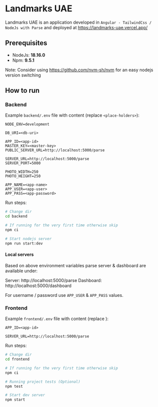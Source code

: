 # Landmarks UAE

Landmarks UAE is an application developed in `Angular - TailwindCss / NodeJs with Parse` and deployed at https://landmarks-uae.vercel.app/

## Prerequisites

* NodeJs: **18.16.0**
* Npm: **9.5.1**

Note: Consider using https://github.com/nvm-sh/nvm for an easy nodejs version switching

## How to run

### Backend 

Example `backend/.env` file with content (replace `<place-holders>`):

```
NODE_ENV=development

DB_URI=<db-uri>

APP_ID=<app-id>
MASTER_KEY=<master-key>
PUBLIC_SERVER_URL=http://localhost:5000/parse

SERVER_URL=http://localhost:5000/parse
SERVER_PORT=5000

PHOTO_WIDTH=250
PHOTO_HEIGHT=250

APP_NAME=<app-name>
APP_USER=<app-user>
APP_PASS=<app-password>
```

Run steps:

```bash
# Change dir
cd backend

# If running for the very first time otherwise skip
npm ci

# Start nodejs server
npm run start:dev
```

#### Local servers

Based on above environment variables parse server & dashboard are available under:

Server: http://localhost:5000/parse
Dashboard: http://localhost:5000/dashboard

For username / password use `APP_USER` &  `APP_PASS` values.

### Frontend

Example `frontend/.env` file with content (replace <place-holders>):

```
APP_ID=<app-id>

SERVER_URL=http://localhost:5000/parse
```

Run steps:

```bash
# Change dir
cd frontend

# If running for the very first time otherwise skip
npm ci

# Running project tests (Optional)
npm test

# Start dev server
npm start
```